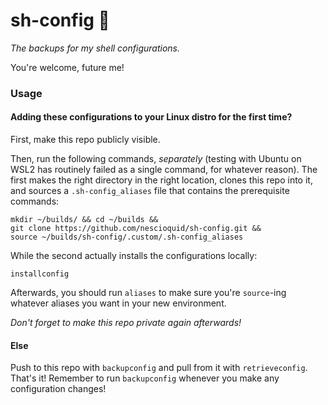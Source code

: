# sh-config 💾

_The backups for my shell configurations._

You're welcome, future me!

### Usage

#### Adding these configurations to your Linux distro for the first time?

First, make this repo publicly visible.

Then, run the following commands, _separately_ (testing with Ubuntu on WSL2 has routinely failed as a single command, for whatever reason). The first makes the right directory in the right location, clones this repo into it, and sources a `.sh-config_aliases` file that contains the prerequisite commands:

```shell
mkdir ~/builds/ && cd ~/builds &&
git clone https://github.com/nescioquid/sh-config.git &&
source ~/builds/sh-config/.custom/.sh-config_aliases
```

While the second actually installs the configurations locally:

```shell
installconfig
```

Afterwards, you should run `aliases` to make sure you're `source`-ing whatever aliases you want in your new environment.

_Don't forget to make this repo private again afterwards!_

#### Else

Push to this repo with `backupconfig` and pull from it with `retrieveconfig`. That's it! Remember to run `backupconfig` whenever you make any configuration changes!
